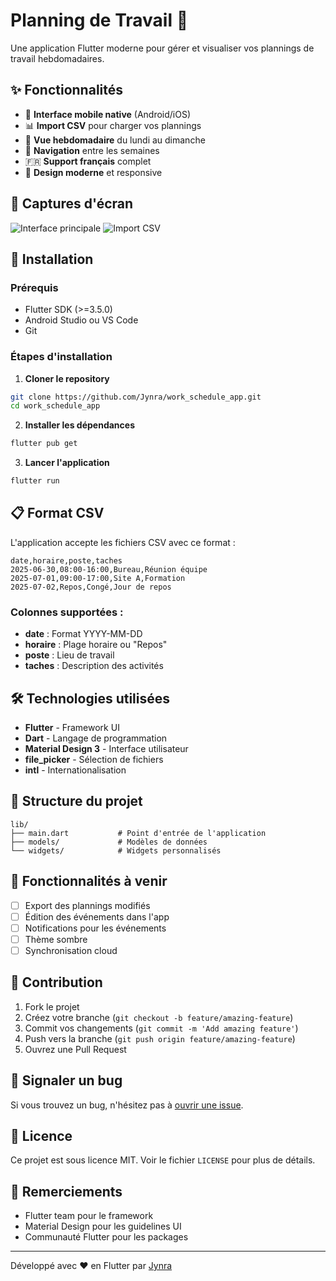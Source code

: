 # Planning de Travail 📅

Une application Flutter moderne pour gérer et visualiser vos plannings de travail hebdomadaires.

## ✨ Fonctionnalités

- 📱 **Interface mobile native** (Android/iOS)
- 📊 **Import CSV** pour charger vos plannings
- 📅 **Vue hebdomadaire** du lundi au dimanche
- 🔄 **Navigation** entre les semaines
- 🇫🇷 **Support français** complet
- 🎨 **Design moderne** et responsive

## 📱 Captures d'écran

![Interface principale](screenshots/main_screen.png)
![Import CSV](screenshots/csv_import.png)

## 🚀 Installation

### Prérequis
- Flutter SDK (>=3.5.0)
- Android Studio ou VS Code
- Git

### Étapes d'installation

1. **Cloner le repository**
```bash
git clone https://github.com/Jynra/work_schedule_app.git
cd work_schedule_app
```

2. **Installer les dépendances**
```bash
flutter pub get
```

3. **Lancer l'application**
```bash
flutter run
```

## 📋 Format CSV

L'application accepte les fichiers CSV avec ce format :

```csv
date,horaire,poste,taches
2025-06-30,08:00-16:00,Bureau,Réunion équipe
2025-07-01,09:00-17:00,Site A,Formation
2025-07-02,Repos,Congé,Jour de repos
```

### Colonnes supportées :
- **date** : Format YYYY-MM-DD
- **horaire** : Plage horaire ou "Repos"
- **poste** : Lieu de travail
- **taches** : Description des activités

## 🛠️ Technologies utilisées

- **Flutter** - Framework UI
- **Dart** - Langage de programmation
- **Material Design 3** - Interface utilisateur
- **file_picker** - Sélection de fichiers
- **intl** - Internationalisation

## 🔧 Structure du projet

```
lib/
├── main.dart           # Point d'entrée de l'application
├── models/             # Modèles de données
└── widgets/            # Widgets personnalisés
```

## 🚀 Fonctionnalités à venir

- [ ] Export des plannings modifiés
- [ ] Édition des événements dans l'app
- [ ] Notifications pour les événements
- [ ] Thème sombre
- [ ] Synchronisation cloud

## 🤝 Contribution

1. Fork le projet
2. Créez votre branche (`git checkout -b feature/amazing-feature`)
3. Commit vos changements (`git commit -m 'Add amazing feature'`)
4. Push vers la branche (`git push origin feature/amazing-feature`)
5. Ouvrez une Pull Request

## 🐛 Signaler un bug

Si vous trouvez un bug, n'hésitez pas à [ouvrir une issue](https://github.com/Jynra/work_schedule_app/issues).

## 📄 Licence

Ce projet est sous licence MIT. Voir le fichier `LICENSE` pour plus de détails.

## 🙏 Remerciements

- Flutter team pour le framework
- Material Design pour les guidelines UI
- Communauté Flutter pour les packages

---

Développé avec ❤️ en Flutter par [Jynra](https://github.com/Jynra)